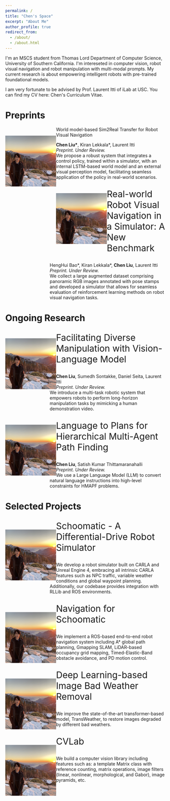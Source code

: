 ```yaml
---
permalink: /
title: "Chen's Space"
excerpt: "About Me"
author_profile: true
redirect_from: 
  - /about/
  - /about.html
---
```


I'm an MSCS student from <a href="https://www.cs.usc.edu/" style="text-decoration:none">Thomas Lord Department of Computer Science</a>, <a href="https://www.usc.edu/" style="text-decoration:none">University of Southern California</a>. I'm intereseted in computer vision, robot visual navigation and robot manipulation with multi-modal prompts. My current research is about empowering intelligent robots with pre-trained foundational models. 

I am very fortunate to be advised by <a href="http://ilab.usc.edu/itti/" style="text-decoration:none">Prof. Laurent Itti</a> of iLab at USC.
You can find my CV here: <a href="../assets/Chen_Liu_Resume.pdf" style="text-decoration:none">Chen's Curriculum Vitae</a>.

Preprints
========
<img  style="margin-top:2em;" align="left" src="../images/profile.png" width="160" height="160"/> 
<td>
    <p style="margin-left:1.1em;">
    <a href="https://sites.google.com/usc.edu/world-model-sim2real" style="text-decoration:none">
        World model-based Sim2Real Transfer for Robot Visual Navigation <br>
    </a>
    <p style="margin-left:10em;"><strong>Chen Liu*</strong>, Kiran Lekkala*, Laurent Itti <br>
    <em>Preprint. Under Review. </em> <br>
    We propose a robust system that integrates a control policy, trained within a simulator, with an internal LSTM-based world model and an external visual perception model, facilitating seamless application of the policy in real-world scenarios.</p>
</td>
<img  style="margin-top:2em;" align="left" src="../images/profile.png" width="160" height="160"/> 
<td>
    <p style="font-size:200%" style="margin-left:1.1em;">Real-world Robot Visual Navigation in a Simulator: A New Benchmark</p>
    <p style="margin-left:10em;">HengHui Bao*, Kiran Lekkala*, <strong>Chen Liu</strong>, Laurent Itti <br>
    <em>Preprint. Under Review. </em> <br>
    We collect a large augmented dataset comprising panoramic RGB images annotated with pose stamps and developed a simulator that allows for seamless evaluation of reinforcement learning methods on robot visual navigation tasks.</p>
</td>

Ongoing Research
========
<img  style="margin-top:2em;" align="left" src="../images/profile.png" width="160" height="160"/> 
<td>
    <p style="font-size:200%" style="margin-left:1.1em;">Facilitating Diverse Manipulation with Vision-Language Model</p>
    <p style="margin-left:10em;"><strong>Chen Liu</strong>, Sumedh Sontakke, Daniel Seita, Laurent Itti <br>
    <em>Preprint. Under Review. </em> <br>
    We introduce a multi-task robotic system that empowers robots to perform long-horizon manipulation tasks by mimicking a human demonstration video.</p>
</td>
<img  style="margin-top:2em;" align="left" src="../images/profile.png" width="160" height="160"/> 
<td>
    <p style="font-size:200%" style="margin-left:1.1em;">Language to Plans for Hierarchical Multi-Agent Path Finding</p>
    <p style="margin-left:10em;"><strong>Chen Liu</strong>, Satish Kumar Thittamaranahalli <br>
    <em>Preprint. Under Review. </em> <br>
    We use a Large Language Model (LLM) to convert natural language instructions into high-level constraints for HMAPF problems. </p>
</td>

Selected Projects
========
<img  style="margin-top:2em;" align="left" src="../images/profile.png" width="160" height="160"/> 
<td>
    <a href="https://github.com/crellian/carla-scoomatic" style="text-decoration:none">
        <p style="font-size:200%" style="margin-left:1.1em;">Schoomatic  - A Differential-Drive Robot Simulator</p>
    </a>
    <p style="margin-left:10em;">
    We develop a robot simulator built on CARLA and Unreal Engine 4, embracing all intrinsic CARLA features such as NPC traffic, variable weather conditions and global waypoint planning. Additionally, our codebase provides integration with RLLib and ROS environments.</p>
</td>
<img  style="margin-top:2em;" align="left" src="../images/profile.png" width="160" height="160"/> 
<td>
    <a href="https://github.com/crellian/BeoPlan" style="text-decoration:none">
        <p style="font-size:200%" style="margin-left:1.1em;">Navigation for Schoomatic</p>
    </a>
    <p style="margin-left:10em;">
    We implement a ROS-based end-to-end robot navigation system including A* global path planning, Gmapping SLAM, LiDAR-based occupancy grid mapping, Timed-Elastic-Band obstacle avoidance, and PD motion control.</p>
</td>
<img  style="margin-top:2em;" align="left" src="../images/profile.png" width="160" height="160"/> 
<td>
    <a href="../assets/weather.pdf" style="text-decoration:none">
        <p style="font-size:200%" style="margin-left:1.1em;">Deep Learning-based Image Bad Weather Removal</p>
    </a>
    <p style="margin-left:10em;">
    We improve the state-of-the-art transformer-based model, TransWeather, to restore images degraded by different bad weathers.</p>
</td>
<img  style="margin-top:2em;" align="left" src="../images/profile.png" width="160" height="160"/> 
<td>
    <a href="https://github.com/crellian/CVLab" style="text-decoration:none">
        <p style="font-size:200%" style="margin-left:1.1em;">CVLab</p>
    </a>
    <p style="margin-left:10em;">
    We build a computer vision library including features such as: a template Matrix class with reference counting, matrix operations, image filters (linear, nonlinear, morphological, and Gabor), image pyramids, etc.</p>
</td>

